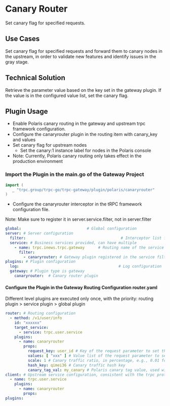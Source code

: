# Canary Router

Set canary flag for specified requests.

## Use Cases

Set canary flag for specified requests and forward them to canary nodes in the upstream, in order to validate new features and identify issues in the gray stage.

## Technical Solution

Retrieve the parameter value based on the key set in the gateway plugin. If the value is in the configured value list, set the canary flag.

## Plugin Usage

- Enable Polaris canary routing in the gateway and upstream trpc framework configuration.
- Configure the canaryrouter plugin in the routing item with canary_key and values
- Set canary flag for upstream nodes
  - Set the canary:1 instance label for nodes in the Polaris console
- Note: Currently, Polaris canary routing only takes effect in the production environment

### Import the Plugin in the main.go of the Gateway Project

```go
import (
   _ "trpc.group/trpc-go/trpc-gateway/plugin/polaris/canaryrouter"
)
```

- Configure the canaryrouter interceptor in the tRPC framework configuration file.

Note: Make sure to register it in server.service.filter, not in server.filter

```yaml
global:                             # Global configuration
server: # Server configuration
  filter:                                          # Interceptor list for all service handler functions
  service: # Business services provided, can have multiple
    - name: trpc.inews.trpc.gateway      # Routing name of the service
      filter:
        - canaryrouter: # Gateway plugin registered in the service filter, so that it can be dynamically loaded in router.yaml
plugins: # Plugin configuration
  log:                                            # Log configuration
  gateway: # Plugin type is gateway
    canaryrouter:  # Canary router plugin
```

#### Configure the Plugin in the Gateway Routing Configuration router.yaml

Different level plugins are executed only once, with the priority: routing plugin > service plugin > global plugin

```yaml
router: # Routing configuration
  - method: /v1/user/info
    id: "xxxxxx"
    target_service:
      - service: trpc.user.service
    plugins:
      - name: canaryrouter
        props:
          request_key: user_id # Key of the request parameter to set the canary flag, if set_all is set, the canary flag will be set for all requests, and the parameters in query, header, and Cookie will be queried in order
          values: [ "xxx" ] # Value list of the request parameter to set the canary flag
          scale: 1 # Canary traffic ratio, in percentage, e.g., 0.01 for one in ten thousand
          hash_key: qimei36 # Canary traffic hash key
          canary_tag_val: my_canary # Polaris canary tag value, used with 123 to customize canary tags, default is 1
client: # Upstream service configuration, consistent with the trpc protocol
  - name: trpc.user.service
    plugins:
      - name: canaryrouter
        props:
plugins:
```